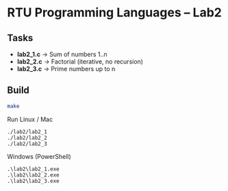 # RTU Programming Languages – Lab2

## Tasks
- **lab2_1.c** → Sum of numbers 1..n  
- **lab2_2.c** → Factorial (iterative, no recursion)  
- **lab2_3.c** → Prime numbers up to n  

## Build
```bash
make
```
Run
Linux / Mac
```
./lab2/lab2_1
./lab2/lab2_2
./lab2/lab2_3
```
Windows (PowerShell)
```
.\lab2\lab2_1.exe
.\lab2\lab2_2.exe
.\lab2\lab2_3.exe
